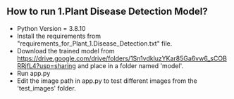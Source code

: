 ## How to run 1.Plant Disease Detection Model?

* Python Version = 3.8.10
* Install the requirements from "requirements_for_Plant_1.Disease_Detection.txt" file.
* Download the trained model from https://drive.google.com/drive/folders/1Sn1vdkluzYKar85Ga6vw6_sCOBRRjfL4?usp=sharing and place in a folder named 'model'.
* Run app.py
* Edit the image path in app.py to test different images from the 'test_images' folder. 
